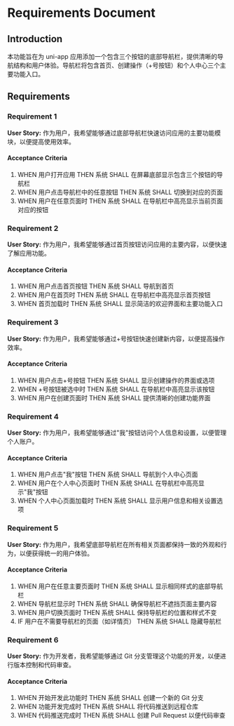 # Requirements Document

## Introduction

本功能旨在为 uni-app 应用添加一个包含三个按钮的底部导航栏，提供清晰的导航结构和用户体验。导航栏将包含首页、创建操作（+号按钮）和个人中心三个主要功能入口。

## Requirements

### Requirement 1

**User Story:** 作为用户，我希望能够通过底部导航栏快速访问应用的主要功能模块，以便提高使用效率。

#### Acceptance Criteria

1. WHEN 用户打开应用 THEN 系统 SHALL 在屏幕底部显示包含三个按钮的导航栏
2. WHEN 用户点击导航栏中的任意按钮 THEN 系统 SHALL 切换到对应的页面
3. WHEN 用户在任意页面时 THEN 系统 SHALL 在导航栏中高亮显示当前页面对应的按钮

### Requirement 2

**User Story:** 作为用户，我希望能够通过首页按钮访问应用的主要内容，以便快速了解应用功能。

#### Acceptance Criteria

1. WHEN 用户点击首页按钮 THEN 系统 SHALL 导航到首页
2. WHEN 用户在首页时 THEN 系统 SHALL 在导航栏中高亮显示首页按钮
3. WHEN 首页加载时 THEN 系统 SHALL 显示简洁的欢迎界面和主要功能入口

### Requirement 3

**User Story:** 作为用户，我希望能够通过+号按钮快速创建新内容，以便提高操作效率。

#### Acceptance Criteria

1. WHEN 用户点击+号按钮 THEN 系统 SHALL 显示创建操作的界面或选项
2. WHEN +号按钮被选中时 THEN 系统 SHALL 在导航栏中高亮显示该按钮
3. WHEN 用户在创建页面时 THEN 系统 SHALL 提供清晰的创建功能界面

### Requirement 4

**User Story:** 作为用户，我希望能够通过"我"按钮访问个人信息和设置，以便管理个人账户。

#### Acceptance Criteria

1. WHEN 用户点击"我"按钮 THEN 系统 SHALL 导航到个人中心页面
2. WHEN 用户在个人中心页面时 THEN 系统 SHALL 在导航栏中高亮显示"我"按钮
3. WHEN 个人中心页面加载时 THEN 系统 SHALL 显示用户信息和相关设置选项

### Requirement 5

**User Story:** 作为用户，我希望底部导航栏在所有相关页面都保持一致的外观和行为，以便获得统一的用户体验。

#### Acceptance Criteria

1. WHEN 用户在任意主要页面时 THEN 系统 SHALL 显示相同样式的底部导航栏
2. WHEN 导航栏显示时 THEN 系统 SHALL 确保导航栏不遮挡页面主要内容
3. WHEN 用户切换页面时 THEN 系统 SHALL 保持导航栏的位置和样式不变
4. IF 用户在不需要导航栏的页面（如详情页） THEN 系统 SHALL 隐藏导航栏

### Requirement 6

**User Story:** 作为开发者，我希望能够通过 Git 分支管理这个功能的开发，以便进行版本控制和代码审查。

#### Acceptance Criteria

1. WHEN 开始开发此功能时 THEN 系统 SHALL 创建一个新的 Git 分支
2. WHEN 功能开发完成时 THEN 系统 SHALL 将代码推送到远程仓库
3. WHEN 代码推送完成时 THEN 系统 SHALL 创建 Pull Request 以便代码审查
